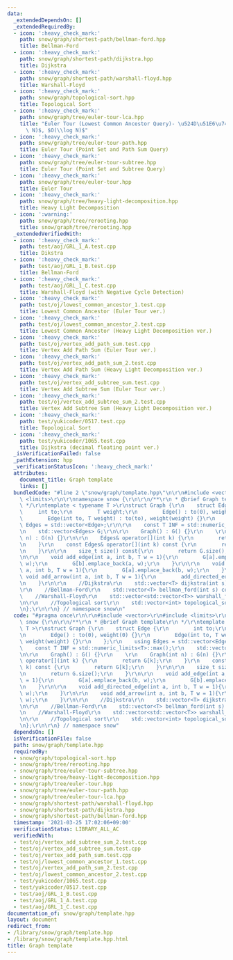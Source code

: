 ```yaml
---
data:
  _extendedDependsOn: []
  _extendedRequiredBy:
  - icon: ':heavy_check_mark:'
    path: snow/graph/shortest-path/bellman-ford.hpp
    title: Bellman-Ford
  - icon: ':heavy_check_mark:'
    path: snow/graph/shortest-path/dijkstra.hpp
    title: Dijkstra
  - icon: ':heavy_check_mark:'
    path: snow/graph/shortest-path/warshall-floyd.hpp
    title: Warshall-Floyd
  - icon: ':heavy_check_mark:'
    path: snow/graph/topological-sort.hpp
    title: Topological Sort
  - icon: ':heavy_check_mark:'
    path: snow/graph/tree/euler-tour-lca.hpp
    title: "Euler Tour (Lowest Common Ancestor Query)- \u524D\u51E6\u7406$O(N\\log\
      \ N)$, $O(\\log N)$"
  - icon: ':heavy_check_mark:'
    path: snow/graph/tree/euler-tour-path.hpp
    title: Euler Tour (Point Set and Path Sum Query)
  - icon: ':heavy_check_mark:'
    path: snow/graph/tree/euler-tour-subtree.hpp
    title: Euler Tour (Point Set and Subtree Query)
  - icon: ':heavy_check_mark:'
    path: snow/graph/tree/euler-tour.hpp
    title: Euler Tour
  - icon: ':heavy_check_mark:'
    path: snow/graph/tree/heavy-light-decomposition.hpp
    title: Heavy Light Decomposition
  - icon: ':warning:'
    path: snow/graph/tree/rerooting.hpp
    title: snow/graph/tree/rerooting.hpp
  _extendedVerifiedWith:
  - icon: ':heavy_check_mark:'
    path: test/aoj/GRL_1_A.test.cpp
    title: Dikstra
  - icon: ':heavy_check_mark:'
    path: test/aoj/GRL_1_B.test.cpp
    title: Bellman-Ford
  - icon: ':heavy_check_mark:'
    path: test/aoj/GRL_1_C.test.cpp
    title: Warshall-Floyd (with Negative Cycle Detection)
  - icon: ':heavy_check_mark:'
    path: test/oj/lowest_common_ancestor_1.test.cpp
    title: Lowest Common Ancestor (Euler Tour ver.)
  - icon: ':heavy_check_mark:'
    path: test/oj/lowest_common_ancestor_2.test.cpp
    title: Lowest Common Ancestor (Heavy Light Decomposition ver.)
  - icon: ':heavy_check_mark:'
    path: test/oj/vertex_add_path_sum.test.cpp
    title: Vertex Add Path Sum (Euler Tour ver.)
  - icon: ':heavy_check_mark:'
    path: test/oj/vertex_add_path_sum_2.test.cpp
    title: Vertex Add Path Sum (Heavy Light Decomposition ver.)
  - icon: ':heavy_check_mark:'
    path: test/oj/vertex_add_subtree_sum.test.cpp
    title: Vertex Add Subtree Sum (Euler Tour ver.)
  - icon: ':heavy_check_mark:'
    path: test/oj/vertex_add_subtree_sum_2.test.cpp
    title: Vertex Add Subtree Sum (Heavy Light Decomposition ver.)
  - icon: ':heavy_check_mark:'
    path: test/yukicoder/0517.test.cpp
    title: Topological Sort
  - icon: ':heavy_check_mark:'
    path: test/yukicoder/1065.test.cpp
    title: Dijkstra (decimal floating point ver.)
  _isVerificationFailed: false
  _pathExtension: hpp
  _verificationStatusIcon: ':heavy_check_mark:'
  attributes:
    document_title: Graph template
    links: []
  bundledCode: "#line 2 \"snow/graph/template.hpp\"\n\r\n#include <vector>\r\n#include\
    \ <limits>\r\n\r\nnamespace snow {\r\n\r\n/**\r\n * @brief Graph template\r\n\
    \ */\r\ntemplate < typename T >\r\nstruct Graph {\r\n    struct Edge {\r\n   \
    \     int to;\r\n        T weight;\r\n        Edge() : to(0), weight(0) {}\r\n\
    \        Edge(int to, T weight) : to(to), weight(weight) {}\r\n    };\r\n    using\
    \ Edges = std::vector<Edge>;\r\n\r\n    const T INF = std::numeric_limits<T>::max();\r\
    \n    std::vector<Edges> G;\r\n\r\n    Graph() : G() {}\r\n    \r\n    Graph(int\
    \ n) : G(n) {}\r\n\r\n    Edges& operator[](int k) {\r\n        return G[k];\r\
    \n    }\r\n    const Edges& operator[](int k) const {\r\n        return G[k];\r\
    \n    }\r\n\r\n    size_t size() const{\r\n        return G.size();\r\n    }\r\
    \n\r\n    void add_edge(int a, int b, T w = 1){\r\n        G[a].emplace_back(b,\
    \ w);\r\n        G[b].emplace_back(a, w);\r\n    }\r\n\r\n    void add_directed_edge(int\
    \ a, int b, T w = 1){\r\n        G[a].emplace_back(b, w);\r\n    }\r\n\r\n   \
    \ void add_arrow(int a, int b, T w = 1){\r\n        add_directed_edge(b, w);\r\
    \n    }\r\n\r\n    //Dijkstra\r\n    std::vector<T> dijkstra(int s) const;\r\n\
    \r\n    //Bellman-Ford\r\n    std::vector<T> bellman_ford(int s) const;\r\n\r\n\
    \    //Warshall-Floyd\r\n    std::vector<std::vector<T>> warshall_floyd() const;\r\
    \n\r\n    //Topological sort\r\n    std::vector<int> topological_sort() const;\r\
    \n};\r\n\r\n} // namespace snow\n"
  code: "#pragma once\r\n\r\n#include <vector>\r\n#include <limits>\r\n\r\nnamespace\
    \ snow {\r\n\r\n/**\r\n * @brief Graph template\r\n */\r\ntemplate < typename\
    \ T >\r\nstruct Graph {\r\n    struct Edge {\r\n        int to;\r\n        T weight;\r\
    \n        Edge() : to(0), weight(0) {}\r\n        Edge(int to, T weight) : to(to),\
    \ weight(weight) {}\r\n    };\r\n    using Edges = std::vector<Edge>;\r\n\r\n\
    \    const T INF = std::numeric_limits<T>::max();\r\n    std::vector<Edges> G;\r\
    \n\r\n    Graph() : G() {}\r\n    \r\n    Graph(int n) : G(n) {}\r\n\r\n    Edges&\
    \ operator[](int k) {\r\n        return G[k];\r\n    }\r\n    const Edges& operator[](int\
    \ k) const {\r\n        return G[k];\r\n    }\r\n\r\n    size_t size() const{\r\
    \n        return G.size();\r\n    }\r\n\r\n    void add_edge(int a, int b, T w\
    \ = 1){\r\n        G[a].emplace_back(b, w);\r\n        G[b].emplace_back(a, w);\r\
    \n    }\r\n\r\n    void add_directed_edge(int a, int b, T w = 1){\r\n        G[a].emplace_back(b,\
    \ w);\r\n    }\r\n\r\n    void add_arrow(int a, int b, T w = 1){\r\n        add_directed_edge(b,\
    \ w);\r\n    }\r\n\r\n    //Dijkstra\r\n    std::vector<T> dijkstra(int s) const;\r\
    \n\r\n    //Bellman-Ford\r\n    std::vector<T> bellman_ford(int s) const;\r\n\r\
    \n    //Warshall-Floyd\r\n    std::vector<std::vector<T>> warshall_floyd() const;\r\
    \n\r\n    //Topological sort\r\n    std::vector<int> topological_sort() const;\r\
    \n};\r\n\r\n} // namespace snow"
  dependsOn: []
  isVerificationFile: false
  path: snow/graph/template.hpp
  requiredBy:
  - snow/graph/topological-sort.hpp
  - snow/graph/tree/rerooting.hpp
  - snow/graph/tree/euler-tour-subtree.hpp
  - snow/graph/tree/heavy-light-decomposition.hpp
  - snow/graph/tree/euler-tour.hpp
  - snow/graph/tree/euler-tour-path.hpp
  - snow/graph/tree/euler-tour-lca.hpp
  - snow/graph/shortest-path/warshall-floyd.hpp
  - snow/graph/shortest-path/dijkstra.hpp
  - snow/graph/shortest-path/bellman-ford.hpp
  timestamp: '2021-03-25 17:02:06+09:00'
  verificationStatus: LIBRARY_ALL_AC
  verifiedWith:
  - test/oj/vertex_add_subtree_sum_2.test.cpp
  - test/oj/vertex_add_subtree_sum.test.cpp
  - test/oj/vertex_add_path_sum.test.cpp
  - test/oj/lowest_common_ancestor_1.test.cpp
  - test/oj/vertex_add_path_sum_2.test.cpp
  - test/oj/lowest_common_ancestor_2.test.cpp
  - test/yukicoder/1065.test.cpp
  - test/yukicoder/0517.test.cpp
  - test/aoj/GRL_1_B.test.cpp
  - test/aoj/GRL_1_A.test.cpp
  - test/aoj/GRL_1_C.test.cpp
documentation_of: snow/graph/template.hpp
layout: document
redirect_from:
- /library/snow/graph/template.hpp
- /library/snow/graph/template.hpp.html
title: Graph template
---
```

